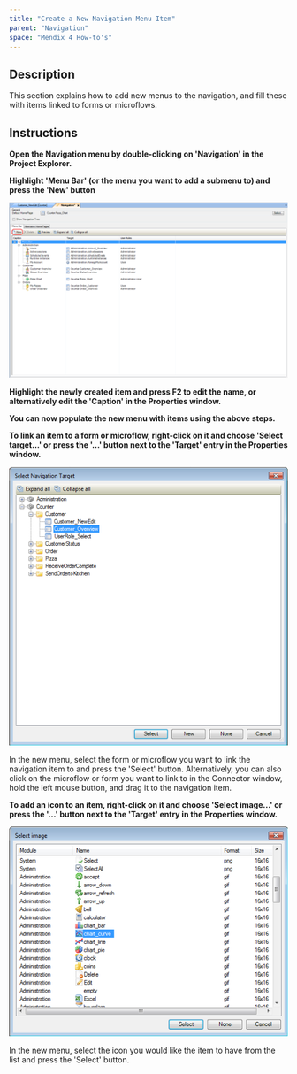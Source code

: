 ```yaml
---
title: "Create a New Navigation Menu Item"
parent: "Navigation"
space: "Mendix 4 How-to's"
---
```

## Description

This section explains how to add new menus to the navigation, and fill these with items linked to forms or microflows.

## Instructions

 **Open the Navigation menu by double-clicking on 'Navigation' in the Project Explorer.**

 **Highlight 'Menu Bar' (or the menu you want to add a submenu to) and press the 'New' button**

![](attachments/2621516/2752788.png)

 **Highlight the newly created item and press F2 to edit the name, or alternatively edit the 'Caption' in the Properties window.**

 **You can now populate the new menu with items using the above steps.**

 **To link an item to a form or microflow, right-click on it and choose 'Select target...' or press the '...' button next to the 'Target' entry in the Properties window.**

![](attachments/2621516/2752787.png)

In the new menu, select the form or microflow you want to link the navigation item to and press the 'Select' button. Alternatively, you can also click on the microflow or form you want to link to in the Connector window, hold the left mouse button, and drag it to the navigation item.

 **To add an icon to an item, right-click on it and choose 'Select image...' or press the '...' button next to the 'Target' entry in the Properties window.**

![](attachments/2621516/2752786.png)

In the new menu, select the icon you would like the item to have from the list and press the 'Select' button.
